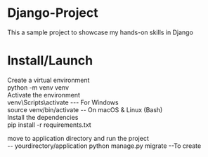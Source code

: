 # Django-Project
This a sample project to showcase my hands-on skills in Django
# Install/Launch
Create a virtual environment <br>
    python -m venv venv<br>
Activate the environment <br>
    venv\Scripts\activate --- For Windows <br>
    source venv/bin/activate  -- On macOS & Linux (Bash)<br>
Install the dependencies<br>
    pip install -r requirements.txt<br>

move to application directory and run the project <br>
  -- yourdirectory/application python manage.py migrate --To create 
